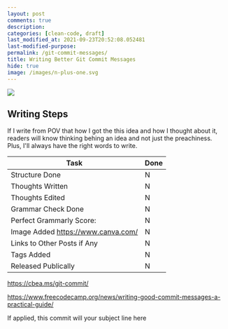 ```yaml
---
layout: post
comments: true
description:
categories: [clean-code, draft]
last_modified_at: 2021-09-23T20:52:08.052481
last-modified-purpose:
permalink: /git-commit-messages/
title: Writing Better Git Commit Messages
hide: true
image: /images/n-plus-one.svg
---
```

![](/images/switch-jobs.jpg)

## Writing Steps

If I write from POV that how I got the this idea and how I thought about it, readers will know thinking behing an idea and not just the preachiness. Plus, I'll always have the right words to write.

| Task                        | Done |
|-----------------------------|------|
| Structure Done              | N    |
| Thoughts Written            | N    |
| Thoughts Edited             | N    |
| Grammar Check Done          | N    |
| Perfect Grammarly Score:    | N    |
| Image Added  https://www.canva.com/                | N    |
| Links to Other Posts if Any | N    |
| Tags Added                  | N    |
| Released Publically         | N    |


https://cbea.ms/git-commit/

https://www.freecodecamp.org/news/writing-good-commit-messages-a-practical-guide/

If applied, this commit will your subject line here
